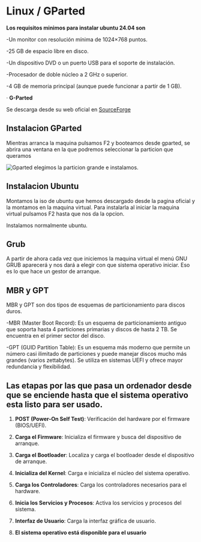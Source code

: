 # Linux / GParted

**Los requisitos minimos para instalar ubuntu 24.04 son**

-Un monitor con resolución mínima de 1024×768 puntos.

-25 GB de espacio libre en disco.

-Un dispositivo DVD o un puerto USB para el soporte de instalación.

-Procesador de doble núcleo a 2 GHz o superior.

-4 GB de memoria principal (aunque puede funcionar a partir de 1 GB).

· **G-Parted**

  Se descarga desde su web oficial en [SourceForge](https://sourceforge.net/projects/gparted/files/gparted-live-stable/1.6.0-10/gparted-live-1.6.0-10-amd64.iso/download?use_mirror=unlimited)


## Instalacion GParted 

Mientras arranca la maquina pulsamos F2 y booteamos desde gparted, se abrira una ventana en la que podremos seleccionar la particion que queramos

![Gparted](/img/edu_gparted_1.png) elegimos la particion grande e instalamos.

## Instalacion Ubuntu

Montamos la iso de ubuntu que hemos descargado desde la pagina oficial y la montamos en la maquina virtual. Para instalarla al iniciar la maquina virtual pulsamos F2
hasta que nos da la opcion.

Instalamos normalmente ubuntu.

## Grub

A partir de ahora cada vez que iniciemos la maquina virtual el menú GNU GRUB aparecerá y nos dará a elegir con que sistema operativo iniciar.
Eso es lo que hace un gestor de arranque.

## MBR y GPT

MBR y GPT son dos tipos de esquemas de particionamiento para discos duros.

-MBR (Master Boot Record): Es un esquema de particionamiento antiguo que soporta hasta 4 particiones primarias y discos de hasta 2 TB. Se encuentra en el primer sector del disco.

-GPT (GUID Partition Table): Es un esquema más moderno que permite un número casi ilimitado de particiones y puede manejar discos mucho más grandes (varios zettabytes). Se utiliza en sistemas UEFI y ofrece mayor redundancia y flexibilidad.

## Las etapas por las que pasa un ordenador desde que se enciende hasta que el sistema operativo esta listo para ser usado.

1. **POST (Power-On Self Test)**: Verificación del hardware por el firmware (BIOS/UEFI).

2. **Carga el Firmware**: Inicializa el firmware y busca del dispositivo de arranque.

3. **Carga el Bootloader**: Localiza y carga el bootloader desde el dispositivo de arranque.

4. **Inicializa del Kernel**: Carga e inicializa el núcleo del sistema operativo.

5. **Carga los Controladores**: Carga los controladores necesarios para el hardware.

6. **Inicia los Servicios y Procesos**: Activa los servicios y procesos del sistema.

7. **Interfaz de Usuario**: Carga la interfaz gráfica de usuario.

8. **El sistema operativo está disponible para el usuario**
